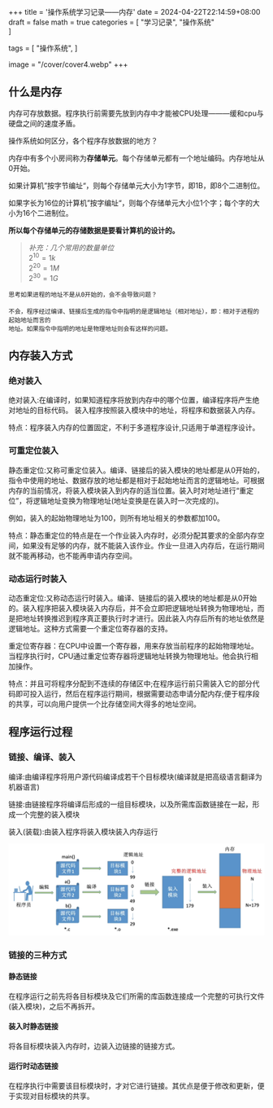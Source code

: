 +++
title = '操作系统学习记录——内存'
date = 2024-04-22T22:14:59+08:00
draft = false
math = true
categories = [
    "学习记录",
    "操作系统"    
]

tags = [
    "操作系统",
]

image = "/cover/cover4.webp"
+++

## 什么是内存

 内存可存放数据。程序执行前需要先放到内存中才能被CPU处理———缓和cpu与硬盘之间的速度矛盾。

操作系统如何区分，各个程序存放数据的地方？

内存中有多个小房间称为**存储单元**。每个存储单元都有一个地址编码。内存地址从0开始。

如果计算机”按字节编址“，则每个存储单元大小为1字节，即1B，即8个二进制位。

如果字长为16位的计算机”按字编址“，则每个存储单元大小位1个字；每个字的大小为16个二进制位。

**所以每个存储单元的存储数据是要看计算机的设计的。**

> _补充：几个常用的数量单位_  
> $2^{10} = 1k$  
> $2^{20} = 1M$  
> $2^{30} = 1G$

    思考如果进程的地址不是从0开始的，会不会导致问题？

    不会，程序经过编译、链接后生成的指令中指明的是逻辑地址（相对地址），即：相对于进程的起始地址而言的
    地址。如果指令中指明的地址是物理地址则会有这样的问题。
## 内存装入方式

### 绝对装入

绝对装入:在编译时，如果知道程序将放到内存中的哪个位置，编译程序将产生绝对地址的目标代码。
装入程序按照装入模块中的地址，将程序和数据装入内存。

特点：程序装入内存的位置固定，不利于多道程序设计,只适用于单道程序设计。

### 可重定位装入

静态重定位:又称可重定位装入。编译、链接后的装入模块的地址都是从0开始的，指令中使用的地址、数据存放的地址都是相对于起始地址而言的逻辑地址。可根据内存的当前情况，将装入模块装入到内存的适当位置。装入时对地址进行“重定位”，将逻辑地址变换为物理地址(地址变换是在装入时一次完成的)。

例如，装入的起始物理地址为100，则所有地址相关的参数都加100。

特点：静态重定位的特点是在一个作业装入内存时，必须分配其要求的全部内存空间，如果没有足够的内存，就不能装入该作业。作业一旦进入内存后，在运行期间就不能再移动，也不能再申请内存空间。

### 动态运行时装入

动态重定位:又称动态运行时装入。编译、链接后的装入模块的地址都是从0开始的。装入程序把装入模块装入内存后，并不会立即把逻辑地址转换为物理地址，而是把地址转换推迟到程序真正要执行时才进行。因此装入内存后所有的地址依然是逻辑地址。这种方式需要一个重定位寄存器的支持。

重定位寄存器：在CPU中设置一个寄存器，用来存放当前程序的起始物理地址。当程序执行时，CPU通过重定位寄存器将逻辑地址转换为物理地址。他会执行相加操作。

特点：并且可将程序分配到不连续的存储区中;在程序运行前只需装入它的部分代码即可投入运行，然后在程序运行期间，根据需要动态申请分配内存;便于程序段的共享，可以向用户提供一个比存储空间大得多的地址空间。

## 程序运行过程

### 链接、编译、装入

编译:由编译程序将用户源代码编译成若干个目标模块(编译就是把高级语言翻译为机器语言)  

链接:由链接程序将编译后形成的一组目标模块，以及所需库函数链接在一起，形成一个完整的装入模块 

装入(装载):由装入程序将装入模块装入内存运行

![Alt text](../../image/image-2.png)

### 链接的三种方式

#### 静态链接

在程序运行之前先将各目标模块及它们所需的库函数连接成一个完整的可执行文件(装入模块)，之后不再拆开。

#### 装入时静态链接

将各目标模块装入内存时，边装入边链接的链接方式。

#### 运行时动态链接

在程序执行中需要该目标模块时，才对它进行链接。其优点是便于修改和更新，便于实现对目标模块的共享。